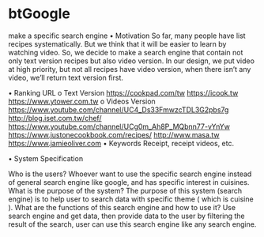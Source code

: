 # btGoogle
make a specific search engine 
•	Motivation So far, many people have list recipes systematically. But we think that it will be easier to learn by watching video. So, we decide to make a search engine that contain not only text version recipes but also video version. In our design, we put video at high priority, but not all recipes have video version, when there isn’t any video, we’ll return text version first.

•	Ranking URL 
o	Text Version https://cookpad.com/tw
               https://icook.tw 
               https://www.ytower.com.tw 
o Videos Version https://www.youtube.com/channel/UC4_Ds33FmwzcTDL3G2pbs7g 
                 http://blog.iset.com.tw/chef/  
                 https://www.youtube.com/channel/UCg0m_Ah8P_MQbnn77-vYnYw 
                 https://www.justonecookbook.com/recipes/ 
                 http://www.masa.tw
                 https://www.jamieoliver.com
•	Keywords Receipt, receipt videos, etc.

•	System Specification

Who is the users? Whoever want to use the specific search engine instead of general search engine like google, and has specific interest in cuisines.
What is the purpose of the system? The purpose of this system (search engine) is to help user to search data with specific theme ( which is cuisine ).
What are the functions of this search engine and how to use it? Use search engine and get data, then provide data to the user by filtering the result of the search, user can use this search engine like any search engine.
